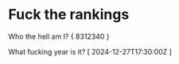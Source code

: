 # Fuck the rankings

Who the hell am I?
{ 8312340 }

What fucking year is it?
[ 2024-12-27T17:30:00Z ]
